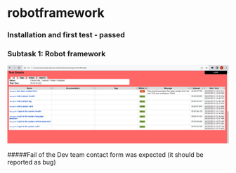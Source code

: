 # robotframework
### Installation and first test - passed
### Subtask 1: Robot framework

![img.png](img.png)

#####Fail of the Dev team contact form was expected (it should be reported as bug)


 
